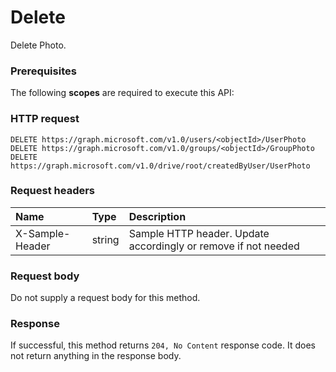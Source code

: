 # Delete

Delete Photo.
### Prerequisites
The following **scopes** are required to execute this API: 
### HTTP request
<!-- { "blockType": "ignored" } -->
```http
DELETE https://graph.microsoft.com/v1.0/users/<objectId>/UserPhoto
DELETE https://graph.microsoft.com/v1.0/groups/<objectId>/GroupPhoto
DELETE https://graph.microsoft.com/v1.0/drive/root/createdByUser/UserPhoto

```
### Request headers
| Name       | Type | Description|
|:---------------|:--------|:----------|
| X-Sample-Header  | string  | Sample HTTP header. Update accordingly or remove if not needed|

### Request body
Do not supply a request body for this method.


### Response
If successful, this method returns `204, No Content` response code. It does not return anything in the response body.


<!-- uuid: 8fcb5dbc-d5aa-4681-8e31-b001d5168d79
2015-10-25 14:57:30 UTC -->
<!-- {
  "type": "#page.annotation",
  "description": "Delete",
  "keywords": "",
  "section": "documentation",
  "tocPath": ""
}-->